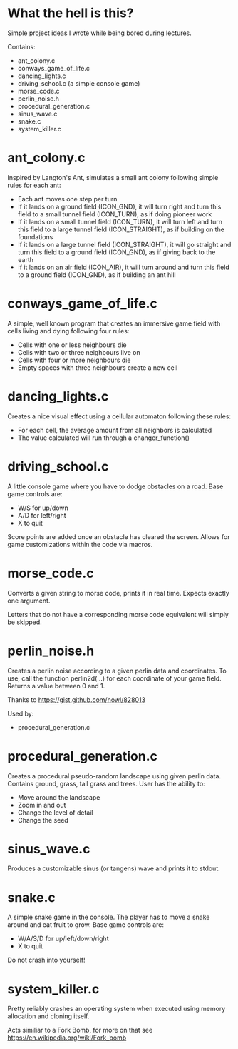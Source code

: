 # What the hell is this?

Simple project ideas I wrote while being bored during lectures.

Contains:
- ant_colony.c
- conways_game_of_life.c
- dancing_lights.c
- driving_school.c (a simple console game)
- morse_code.c
- perlin_noise.h
- procedural_generation.c
- sinus_wave.c
- snake.c
- system_killer.c

# ant_colony.c

Inspired by Langton's Ant, simulates a small ant colony following simple rules for each ant:
- Each ant moves one step per turn
- If it lands on a ground field (ICON_GND), it will turn right and turn this field to a small tunnel field (ICON_TURN), as if doing pioneer work
- If it lands on a small tunnel field (ICON_TURN), it will turn left and turn this field to a large tunnel field (ICON_STRAIGHT), as if building on the foundations
- If it lands on a large tunnel field (ICON_STRAIGHT), it will go straight and turn this field to a ground field (ICON_GND), as if giving back to the earth
- If it lands on an air field (ICON_AIR), it will turn around and turn this field to a ground field (ICON_GND), as if building an ant hill

# conways_game_of_life.c

A simple, well known program that creates an immersive game field with cells living and dying following four rules:
- Cells with one or less neighbours die
- Cells with two or three neighbours live on
- Cells with four or more neighbours die
- Empty spaces with three neighbours create a new cell

# dancing_lights.c

Creates a nice visual effect using a cellular automaton following these rules:
- For each cell, the average amount from all neighbors is calculated
- The value calculated will run through a changer_function()

# driving_school.c

A little console game where you have to dodge obstacles on a road. Base game controls are:
- W/S for up/down
- A/D for left/right
- X to quit

Score points are added once an obstacle has cleared the screen. Allows for game customizations within the code via macros.

# morse_code.c

Converts a given string to morse code, prints it in real time. Expects exactly one argument.

Letters that do not have a corresponding morse code equivalent will simply be skipped.

# perlin_noise.h

Creates a perlin noise according to a given perlin data and coordinates. To use, call the function perlin2d(...) for each coordinate of your game field. Returns a value between 0 and 1.

Thanks to https://gist.github.com/nowl/828013

Used by:
- procedural_generation.c

# procedural_generation.c

Creates a procedural pseudo-random landscape using given perlin data. Contains ground, grass, tall grass and trees. User has the ability to:
- Move around the landscape
- Zoom in and out
- Change the level of detail
- Change the seed

# sinus_wave.c

Produces a customizable sinus (or tangens) wave and prints it to stdout.

# snake.c

A simple snake game in the console. The player has to move a snake around and eat fruit to grow. Base game controls are:
- W/A/S/D for up/left/down/right
- X to quit

Do not crash into yourself!

# system_killer.c

Pretty reliably crashes an operating system when executed using memory allocation and cloning itself.

Acts similiar to a Fork Bomb, for more on that see https://en.wikipedia.org/wiki/Fork_bomb
